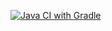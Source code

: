 [![Java CI with Gradle](https://github.com/boarduck13/BDD-HW/actions/workflows/gradle.yml/badge.svg)](https://github.com/boarduck13/BDD-HW/actions/workflows/gradle.yml)

